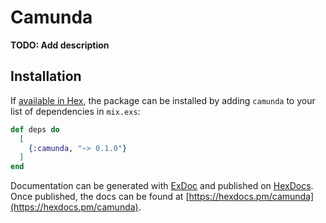 # Camunda

**TODO: Add description**

## Installation

If [available in Hex](https://hex.pm/docs/publish), the package can be installed
by adding `camunda` to your list of dependencies in `mix.exs`:

```elixir
def deps do
  [
    {:camunda, "~> 0.1.0"}
  ]
end
```

Documentation can be generated with [ExDoc](https://github.com/elixir-lang/ex_doc)
and published on [HexDocs](https://hexdocs.pm). Once published, the docs can
be found at [https://hexdocs.pm/camunda](https://hexdocs.pm/camunda).

